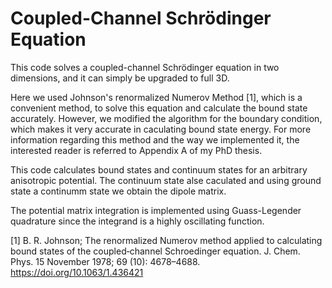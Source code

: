 # Coupled-Channel Schrödinger Equation

This code solves a coupled-channel Schrödinger equation in two dimensions, and it can simply be upgraded to full 3D.


Here we used Johnson's renormalized Numerov Method [1], which is a convenient method, to solve this equation and calculate the bound state accurately.
However, we modified the algorithm for the boundary condition, which makes it very accurate in caculating bound state energy. For more information regarding this method and the way we implemented it, the interested reader is referred to Appendix A of my PhD thesis.


This code calculates bound states and continuum states for an arbitrary anisotropic potential.
The continuum state alse caculated and using ground state a continumm state we obtain the dipole matrix.




The potential matrix integration is implemented using Guass-Legender quadrature since the integrand is a highly oscillating function.




[1] B. R. Johnson; The renormalized Numerov method applied to calculating bound states of the coupled‐channel Schroedinger equation. J. Chem. Phys. 15 November 1978; 69 (10): 4678–4688. https://doi.org/10.1063/1.436421
